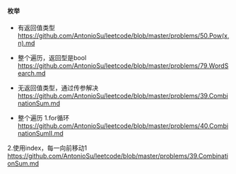 #### **枚举**

* 有返回值类型  
https://github.com/AntonioSu/leetcode/blob/master/problems/50.Pow(x,n).md  

* 整个遍历，返回型是bool  
https://github.com/AntonioSu/leetcode/blob/master/problems/79.WordSearch.md

* 无返回值类型，通过传参解决
https://github.com/AntonioSu/leetcode/blob/master/problems/39.CombinationSum.md

* 整个遍历
1.for循环
https://github.com/AntonioSu/leetcode/blob/master/problems/40.CombinationSumII.md

2.使用index，每一向前移动1
https://github.com/AntonioSu/leetcode/blob/master/problems/39.CombinationSum.md